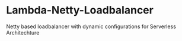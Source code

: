 # Lambda-Netty-Loadbalancer
Netty based loadbalancer with dynamic configurations for Serverless Architechture
